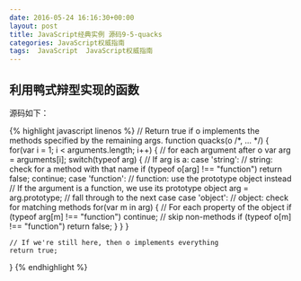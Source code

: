 ```yaml
---
date: 2016-05-24 16:16:30+00:00
layout: post
title: JavaScript经典实例 源码9-5-quacks
categories: JavaScript权威指南
tags:  JavaScript  JavaScript权威指南
---
```

利用鸭式辩型实现的函数
----------------

源码如下：

{% highlight javascript linenos %}
// Return true if o implements the methods specified by the remaining args.
function quacks(o /*, ... */) {
    for(var i = 1; i < arguments.length; i++) {  // for each argument after o
        var arg = arguments[i];
        switch(typeof arg) { // If arg is a:
        case 'string':       // string: check for a method with that name
            if (typeof o[arg] !== "function") return false;
            continue;
        case 'function':     // function: use the prototype object instead
            // If the argument is a function, we use its prototype object
            arg = arg.prototype;
            // fall through to the next case
        case 'object':       // object: check for matching methods
            for(var m in arg) { // For each property of the object
                if (typeof arg[m] !== "function") continue; // skip non-methods
                if (typeof o[m] !== "function") return false;
            }
        }
    }
    
    // If we're still here, then o implements everything
    return true;
}
{% endhighlight %}
